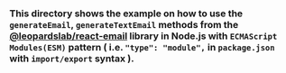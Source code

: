 ### This directory shows the example on how to use the `generateEmail`, `generateTextEmail` methods from the [@leopardslab/react-email](https://www.npmjs.com/package/@leopardslab/react-email) library in Node.js with `ECMAScript Modules(ESM)` pattern ( i.e. `"type": "module",` in `package.json` with `import/export` syntax ).
